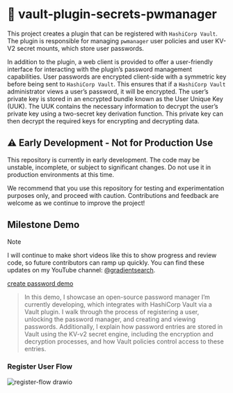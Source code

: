 # 🔐 vault-plugin-secrets-pwmanager

This project creates a plugin that can be registered with `HashiCorp Vault`. The plugin is responsible for managing `pwmanager` user policies and user KV-V2 secret mounts, which store user passwords.

In addition to the plugin, a web client is provided to offer a user-friendly interface for interacting with the plugin’s password management capabilities. User passwords are encrypted client-side with a symmetric key before being sent to `HashiCorp Vault`. This ensures that if a `HashiCorp Vault` administrator views a user’s password, it will be encrypted. The user’s private key is stored in an encrypted bundle known as the User Unique Key (UUK). The UUK contains the necessary information to decrypt the user’s private key using a two-secret key derivation function. This private key can then decrypt the required keys for encrypting and decrypting data.


## ⚠️ Early Development - Not for Production Use
This repository is currently in early development. The code may be unstable, incomplete, or subject to significant changes. Do not use it in production environments at this time.

We recommend that you use this repository for testing and experimentation purposes only, and proceed with caution. Contributions and feedback are welcome as we continue to improve the project!

## Milestone Demo

> [!NOTE] 
> I will continue to make short videos like this to show progress and review code, so future contributors can ramp up quickly. You can find these updates on my YouTube channel: [@gradientsearch](https://www.youtube.com/@gradientsearch).


[create password demo](https://github.com/user-attachments/assets/5176f4a6-4bfd-4d4e-9862-b7f8e61d97fa)

> In this demo, I showcase an open-source password manager I’m currently developing, which integrates with HashiCorp Vault via a Vault plugin. I walk through the process of registering a user, unlocking the password manager, and creating and viewing passwords. Additionally, I explain how password entries are stored in Vault using the KV-v2 secret engine, including the encryption and decryption processes, and how Vault policies control access to these entries.


### Register User Flow

![register-flow drawio](https://github.com/user-attachments/assets/f590c38c-683e-483c-a813-fca52cce3b37)
